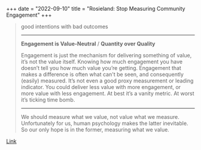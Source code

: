 +++
date = "2022-09-10"
title = "Rosieland: Stop Measuring Community Engagement"
+++

> good intentions with bad outcomes
>
> ---
>
> **Engagement is Value-Neutral** / **Quantity over Quality**
>
> Engagement is just the mechanism for delivering something of value, it’s not the value itself.
> Knowing how much engagement you have doesn’t tell you how much value you’re getting. Engagement
> that makes a difference is often what can't be seen, and consequently (easily) measured. It’s not
> even a good proxy measurement or leading indicator. You could deliver less value with more
> engagement, or more value with less engagement. At best it’s a vanity metric. At worst it’s
> ticking time bomb.
>
> ---
>
> We should measure what we value, not value what we measure. Unfortunately for us, human psychology
> makes the latter inevitable. So our only hope is in the former, measuring what we value.

[Link](https://rosie.land/posts/stop-measuring-community-engagement/)

